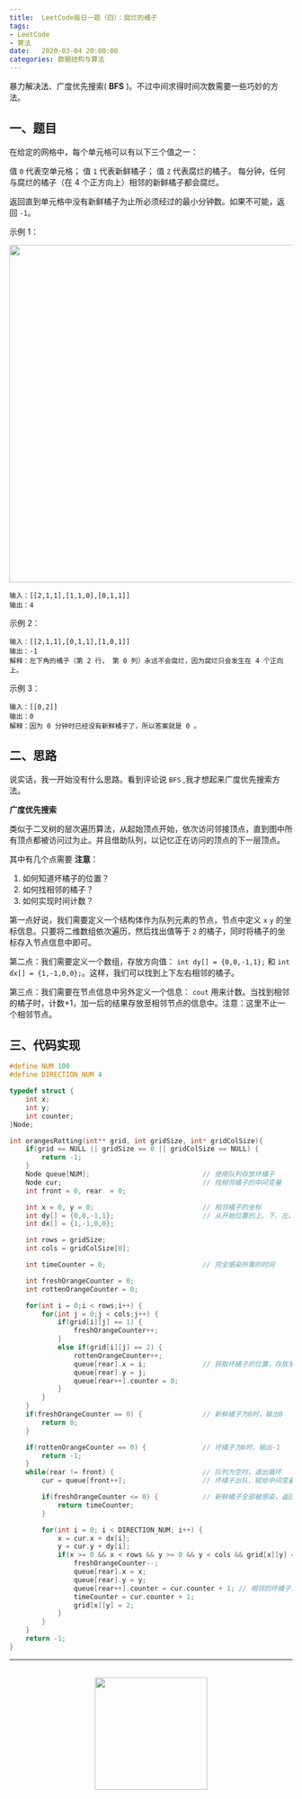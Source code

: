 ```yaml
---
title:  LeetCode每日一题（四）：腐烂的橘子
tags:
- LeetCode
- 算法
date:   2020-03-04 20:00:00
categories: 数据结构与算法
---
```


暴力解决法、广度优先搜索( **BFS** )。不过中间求得时间次数需要一些巧妙的方法。

## 一、题目

在给定的网格中，每个单元格可以有以下三个值之一：

值 `0` 代表空单元格；
值 `1` 代表新鲜橘子；
值 `2` 代表腐烂的橘子。
每分钟，任何与腐烂的橘子（在 4 个正方向上）相邻的新鲜橘子都会腐烂。

返回直到单元格中没有新鲜橘子为止所必须经过的最小分钟数。如果不可能，返回 `-1`。

示例 1：

<div align="center">
    <img width="600px" src="https://runcoderhang.github.io/thumbnails/rotting-oranges.png">
</div>

```
输入：[[2,1,1],[1,1,0],[0,1,1]]
输出：4
```

示例 2：

```
输入：[[2,1,1],[0,1,1],[1,0,1]]
输出：-1
解释：左下角的橘子（第 2 行， 第 0 列）永远不会腐烂，因为腐烂只会发生在 4 个正向上。
```

示例 3：

```
输入：[[0,2]]
输出：0
解释：因为 0 分钟时已经没有新鲜橘子了，所以答案就是 0 。
```

## 二、思路

说实话，我一开始没有什么思路。看到评论说 `BFS` ,我才想起来广度优先搜索方法。

**广度优先搜索**

类似于二叉树的层次遍历算法，从起始顶点开始，依次访问邻接顶点，直到图中所有顶点都被访问过为止。并且借助队列，以记忆正在访问的顶点的下一层顶点。

其中有几个点需要 **注意**：

1. 如何知道坏橘子的位置？
2. 如何找相邻的橘子？
3. 如何实现时间计数？

第一点好说，我们需要定义一个结构体作为队列元素的节点，节点中定义 `x` `y` 的坐标信息。只要将二维数组依次遍历，然后找出值等于 `2` 的橘子，同时将橘子的坐标存入节点信息中即可。

第二点：我们需要定义一个数组，存放方向值： `int dy[] = {0,0,-1,1};` 和 `int dx[] = {1,-1,0,0};`。这样，我们可以找到上下左右相邻的橘子。

第三点：我们需要在节点信息中另外定义一个信息： `cout` 用来计数。当找到相邻的橘子时，计数+1，加一后的结果存放至相邻节点的信息中。注意：这里不止一个相邻节点。

## 三、代码实现

```c
#define NUM 100
#define DIRECTION_NUM 4

typedef struct {
    int x;
    int y;
    int counter;
}Node;

int orangesRotting(int** grid, int gridSize, int* gridColSize){
    if(grid == NULL || gridSize == 0 || gridColSize == NULL) {
        return -1;
    }
    Node queue[NUM];                            // 使用队列存放坏橘子
    Node cur;                                   // 找相邻橘子的中间变量
    int front = 0, rear  = 0;

    int x = 0, y = 0;                           // 相邻橘子的坐标
    int dy[] = {0,0,-1,1};                      // 从开始位置的上、下、左、右位置寻找相邻橘子
    int dx[] = {1,-1,0,0};                      

    int rows = gridSize;
    int cols = gridColSize[0];

    int timeCounter = 0;                        // 完全感染所需的时间

    int freshOrangeCounter = 0;
    int rottenOrangeCounter = 0;

    for(int i = 0;i < rows;i++) {
        for(int j = 0;j < cols;j++) {
            if(grid[i][j] == 1) {
                freshOrangeCounter++;
            }
            else if(grid[i][j] == 2) {
                rottenOrangeCounter++;
                queue[rear].x = i;              // 获取坏橘子的位置，存放至节点的信息中
                queue[rear].y = j;
                queue[rear++].counter = 0;
            }
        }
    }
    if(freshOrangeCounter == 0) {               // 新鲜橘子为0时，输出0
        return 0;
    }

    if(rottenOrangeCounter == 0) {              // 坏橘子为0时，输出-1
        return -1;
    }
    while(rear != front) {                      // 队列为空时，退出循环
        cur = queue[front++];                   // 坏橘子出队，赋给中间变量，开始找相邻的橘子

        if(freshOrangeCounter <= 0) {           // 新鲜橘子全部被感染，返回感染时间
            return timeCounter;
        }

        for(int i = 0; i < DIRECTION_NUM; i++) {
            x = cur.x + dx[i];
            y = cur.y + dy[i];
            if(x >= 0 && x < rows && y >= 0 && y < cols && grid[x][y] == 1) {
                freshOrangeCounter--;
                queue[rear].x = x;
                queue[rear].y = y;
                queue[rear++].counter = cur.counter + 1; // 相邻的坏橘子入队
                timeCounter = cur.counter + 1;
                grid[x][y] = 2;
            }
        }
    }
    return -1;
}
```

<div align="center">
    <hr style="height:1px;"/>
    <br>
    <img width="200px" src="https://runcoderhang.github.io/thumbnails/wxgzh-hang.png">
</div>